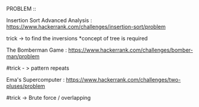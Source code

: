 PROBLEM ::
   
Insertion Sort Advanced Analysis :  https://www.hackerrank.com/challenges/insertion-sort/problem

trick -> to find the inversions
         *concept of tree is required


The Bomberman Game : https://www.hackerrank.com/challenges/bomber-man/problem

#trick - > pattern repeats


Ema's Supercomputer : https://www.hackerrank.com/challenges/two-pluses/problem

#trick ->  Brute force / overlapping
